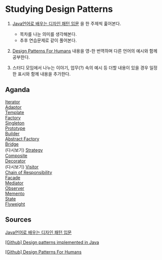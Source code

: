 # Studying Design Patterns

1. [Java언어로 배우는 디자인 패턴 입문](http://www.yes24.com/Product/goods/2918928) 을 한 주제씩 훑어본다.  
    * 목차를 나눈 의미를 생각해본다.  
    * 추후 연습문제로 같이 풀어본다.  

2. [Design Patterns For Humans](https://github.com/kamranahmedse/design-patterns-for-humans#-simple-factory) 내용을 영-한 번역하며 다른 언어의 예시와 함께 공부한다.

3. 스터디 모임에서 나누는 이야기, 업무(?) 속의 예시 등 더할 내용이 있을 경우 일정한 표시와 함께 내용을 추가한다.

## Aganda

[Iterator](/Iterator)  
[Adaptor](/Adaptor)  
[Template](/Template)  
[Factory](/Factory)  
[Singleton](/Singleton)  
[Prototype](/Prototype)  
[Builder](/Builder)  
[Abstract Factory](/Abstract%20Factory)  
[Bridge](/Bridge)  
(다시보기) [Strategy](/Strategy)  
[Composite](/Composite)  
[Decorator](/Decorator)  
(다시보기) [Visitor](/Visitor)  
[Chain of Responsibility](/Chain%20of%20Responsibility)  
[Facade](/Facade)  
[Mediator](/Mediator)  
[Observer](/Observer)  
[Memento](/Memento)  
[State](/State)  
[Flyweight](/Flyweight)  

## Sources
[Java언어로 배우는 디자인 패턴 입문](http://www.yes24.com/Product/goods/2918928)  

[[Github] Design patterns implemented in Java](https://github.com/iluwatar/java-design-patterns)  

[[Github] Design Patterns For Humans](https://github.com/kamranahmedse/design-patterns-for-humans#-simple-factory)